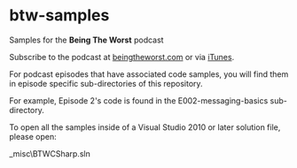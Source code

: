 btw-samples
===========

Samples for the  **Being The Worst** podcast

Subscribe to the podcast at [beingtheworst.com](http://beingtheworst.com)
or via [iTunes](http://itunes.apple.com/us/podcast/being-the-worst/id554597082).

For podcast episodes that have associated code samples, you will find them in episode specific sub-directories of this repository.

For example, Episode 2's code is found in the E002-messaging-basics sub-directory.

To open all the samples inside of a Visual Studio 2010 or later solution file, please open:

_misc\BTWCSharp.sln








